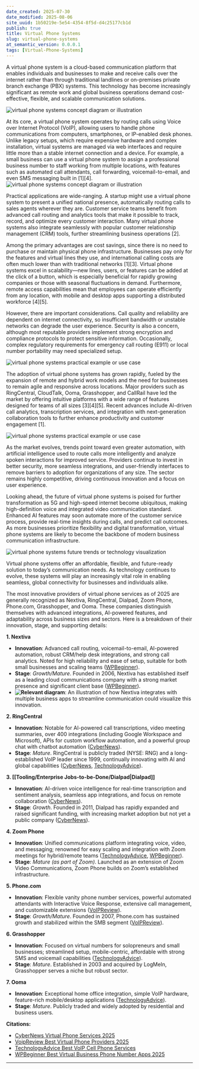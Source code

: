 ```yaml
---
date_created: 2025-07-30
date_modified: 2025-08-06
site_uuid: 1b50219e-5e54-4354-8f5d-d4c25177cb1d
publish: true
title: Virtual Phone Systems
slug: virtual-phone-systems
at_semantic_version: 0.0.0.1
tags: [Virtual-Phone-Systems]
---
```



A virtual phone system is a cloud-based communication platform that enables individuals and businesses to make and receive calls over the internet rather than through traditional landlines or on-premises private branch exchange (PBX) systems. This technology has become increasingly significant as remote work and global business operations demand cost-effective, flexible, and scalable communication solutions.

![virtual phone systems concept diagram or illustration](https://cdn-ildkpeh.nitrocdn.com/HExQkEdGdTpZPeKuranehyPtwORmeNVE/assets/images/optimized/rev-9c495d3/www.unitedworldtelecom.com/wp-content/uploads/2021/03/Virtual-Phone-System-how-work.jpg)

At its core, a virtual phone system operates by routing calls using Voice over Internet Protocol (VoIP), allowing users to handle phone communications from computers, smartphones, or IP-enabled desk phones. Unlike legacy setups, which require expensive hardware and complex installation, virtual systems are managed via web interfaces and require little more than a stable internet connection and a device. For example, a small business can use a virtual phone system to assign a professional business number to staff working from multiple locations, with features such as automated call attendants, call forwarding, voicemail-to-email, and even SMS messaging built in [1][4].
![virtual phone systems concept diagram or illustration](https://lirp.cdn-website.com/ecd3ff35/dms3rep/multi/opt/virtual+phone+system-640w.png)

Practical applications are wide-ranging. A startup might use a virtual phone system to present a unified national presence, automatically routing calls to sales agents wherever they are. Customer service teams benefit from advanced call routing and analytics tools that make it possible to track, record, and optimize every customer interaction. Many virtual phone systems also integrate seamlessly with popular customer relationship management (CRM) tools, further streamlining business operations [2]. 

Among the primary advantages are cost savings, since there is no need to purchase or maintain physical phone infrastructure. Businesses pay only for the features and virtual lines they use, and international calling costs are often much lower than with traditional networks [1][3]. Virtual phone systems excel in scalability—new lines, users, or features can be added at the click of a button, which is especially beneficial for rapidly growing companies or those with seasonal fluctuations in demand. Furthermore, remote access capabilities mean that employees can operate efficiently from any location, with mobile and desktop apps supporting a distributed workforce [4][5]. 

However, there are important considerations. Call quality and reliability are dependent on internet connectivity, so insufficient bandwidth or unstable networks can degrade the user experience. Security is also a concern, although most reputable providers implement strong encryption and compliance protocols to protect sensitive information. Occasionally, complex regulatory requirements for emergency call routing (E911) or local number portability may need specialized setup.

![virtual phone systems practical example or use case](https://www.360connect.com/wp-content/uploads/2023/11/Considerations-for-Choosing-a-Virtual-Phone-System-min.jpg)

The adoption of virtual phone systems has grown rapidly, fueled by the expansion of remote and hybrid work models and the need for businesses to remain agile and responsive across locations. Major providers such as RingCentral, CloudTalk, Ooma, Grasshopper, and CallRail have led the market by offering intuitive platforms with a wide range of features designed for teams of all sizes [3][4][5]. Recent advances include AI-driven call analytics, transcription services, and integration with next-generation collaboration tools to further enhance productivity and customer engagement [1].

![virtual phone systems practical example or use case](https://blog-cms-telecmi.blr1.cdn.digitaloceanspaces.com/public/blog/1716467570747_2jmgtr74t3_31.1%20ten_reason_1.webp)

As the market evolves, trends point toward even greater automation, with artificial intelligence used to route calls more intelligently and analyze spoken interactions for improved service. Providers continue to invest in better security, more seamless integrations, and user-friendly interfaces to remove barriers to adoption for organizations of any size. The sector remains highly competitive, driving continuous innovation and a focus on user experience.

Looking ahead, the future of virtual phone systems is poised for further transformation as 5G and high-speed internet become ubiquitous, making high-definition voice and integrated video communication standard. Enhanced AI features may soon automate more of the customer service process, provide real-time insights during calls, and predict call outcomes. As more businesses prioritize flexibility and digital transformation, virtual phone systems are likely to become the backbone of modern business communication infrastructure.

 ![virtual phone systems future trends or technology visualization](https://a.storyblok.com/f/186009/3f264044ab/graphic-table-870x646.png) 

Virtual phone systems offer an affordable, flexible, and future-ready solution to today’s communication needs. As technology continues to evolve, these systems will play an increasingly vital role in enabling seamless, global connectivity for businesses and individuals alike.

The most innovative providers of virtual phone services as of 2025 are generally recognized as Nextiva, RingCentral, Dialpad, Zoom Phone, Phone.com, Grasshopper, and Ooma. These companies distinguish themselves with advanced integrations, AI-powered features, and adaptability across business sizes and sectors. Here is a breakdown of their innovation, stage, and supporting details:

**1. Nextiva**
- **Innovation**: Advanced call routing, voicemail-to-email, AI-powered automation, robust CRM/help desk integrations, and strong call analytics. Noted for high reliability and ease of setup, suitable for both small businesses and scaling teams ([WPBeginner](https://www.wpbeginner.com/showcase/best-virtual-business-phone-number-apps-free-options/)).
- **Stage**: *Growth/Mature*. Founded in 2006, Nextiva has established itself as a leading cloud communications company with a strong market presence and significant client base ([WPBeginner](https://www.wpbeginner.com/showcase/best-virtual-business-phone-number-apps-free-options/)).
- **![Relevant diagram](https://www.mycountrymobile.com/wp-content/uploads/2025/02/Virtual-Phone-Number-Providers-2025-Ultimate-List-Of-Top-15-Global-Leaders-1.webp)**: An illustration of how Nextiva integrates with multiple business apps to streamline communication could visualize this innovation.

**2. RingCentral**
- **Innovation**: Notable for AI-powered call transcriptions, video meeting summaries, over 400 integrations (including Google Workspace and Microsoft), APIs for custom workflow automation, and a powerful group chat with chatbot automation ([CyberNews](https://cybernews.com/privacy-tools/best-virtual-phone-service/)).
- **Stage**: *Mature*. RingCentral is publicly traded (NYSE: RNG) and a long-established VoIP leader since 1999, continually innovating with AI and global capabilities ([CyberNews](https://cybernews.com/privacy-tools/best-virtual-phone-service/), [TechnologyAdvice](https://technologyadvice.com/blog/information-technology/voip-cell-phone-service/)).

**3. [[Tooling/Enterprise Jobs-to-be-Done/Dialpad|Dialpad]]**
- **Innovation**: AI-driven voice intelligence for real-time transcription and sentiment analysis, seamless app integrations, and focus on remote collaboration ([CyberNews](https://cybernews.com/privacy-tools/best-virtual-phone-service/)).
- **Stage**: *Growth*. Founded in 2011, Dialpad has rapidly expanded and raised significant funding, with increasing market adoption but not yet a public company ([CyberNews](https://cybernews.com/privacy-tools/best-virtual-phone-service/)).

**4. Zoom Phone**
- **Innovation**: Unified communications platform integrating voice, video, and messaging; renowned for easy scaling and integration with Zoom meetings for hybrid/remote teams ([TechnologyAdvice](https://technologyadvice.com/blog/information-technology/voip-cell-phone-service/), [WPBeginner](https://www.wpbeginner.com/showcase/best-virtual-business-phone-number-apps-free-options/)).
- **Stage**: *Mature (as part of Zoom)*. Launched as an extension of Zoom Video Communications, Zoom Phone builds on Zoom’s established infrastructure.

**5. Phone.com**
- **Innovation**: Flexible vanity phone number services, powerful automated attendants with Interactive Voice Response, extensive call management, and customizable extensions ([VoIPReview](https://www.voipreview.org/virtual-phone-number-providers)).
- **Stage**: *Growth/Mature*. Founded in 2007, Phone.com has sustained growth and stabilized within the SMB segment ([VoIPReview](https://www.voipreview.org/virtual-phone-number-providers)).

**6. Grasshopper**
- **Innovation**: Focused on virtual numbers for solopreneurs and small businesses; streamlined setup, mobile-centric, affordable with strong SMS and voicemail capabilities ([TechnologyAdvice](https://technologyadvice.com/blog/information-technology/voip-cell-phone-service/)).
- **Stage**: *Mature*. Established in 2003 and acquired by LogMeIn, Grasshopper serves a niche but robust sector.

**7. Ooma**
- **Innovation**: Exceptional home office integration, simple VoIP hardware, feature-rich mobile/desktop applications ([TechnologyAdvice](https://technologyadvice.com/blog/information-technology/voip-cell-phone-service/)).
- **Stage**: *Mature*. Publicly traded and widely adopted by residential and business users.

**Citations:**
- [CyberNews Virtual Phone Services 2025](https://cybernews.com/privacy-tools/best-virtual-phone-service/)
- [VoipReview Best Virtual Phone Providers 2025](https://www.voipreview.org/virtual-phone-number-providers)
- [TechnologyAdvice Best VoIP Cell Phone Services](https://technologyadvice.com/blog/information-technology/voip-cell-phone-service/)
- [WPBeginner Best Virtual Business Phone Number Apps 2025](https://www.wpbeginner.com/showcase/best-virtual-business-phone-number-apps-free-options/)

***

